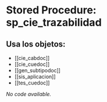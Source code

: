 # Stored Procedure: sp_cie_trazabilidad

## Usa los objetos:
- [[cie_cabdoc]]
- [[cie_cuedoc]]
- [[gen_subtipodoc]]
- [[sis_aplicacion]]
- [[tes_cuedoc]]

*No code available.*
